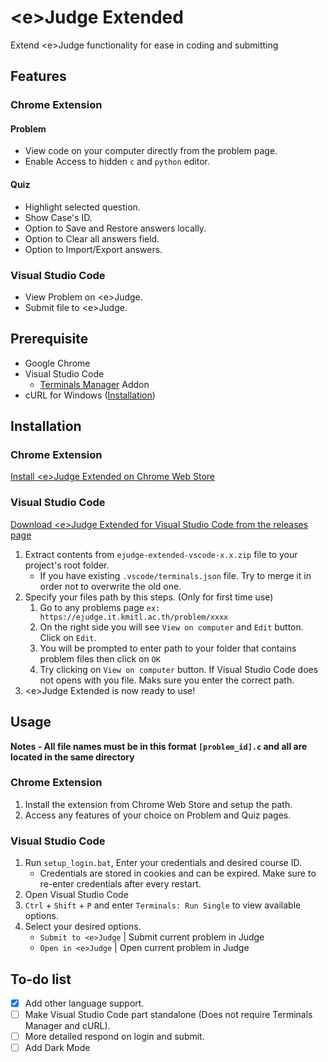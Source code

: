 # \<e\>Judge Extended
Extend \<e\>Judge functionality for ease in coding and submitting

## Features
### Chrome Extension
#### Problem
- View code on your computer directly from the problem page.
- Enable Access to hidden `c` and `python` editor.

#### Quiz
- Highlight selected question.
- Show Case's ID.
- Option to Save and Restore answers locally.
- Option to Clear all answers field.
- Option to Import/Export answers.

### Visual Studio Code
- View Problem on \<e\>Judge.
- Submit file to \<e\>Judge.

## Prerequisite

- Google Chrome
- Visual Studio Code
  - [Terminals Manager](https://marketplace.visualstudio.com/items?itemName=fabiospampinato.vscode-terminals) Addon
- cURL for Windows ([Installation](https://stackoverflow.com/a/28757477/))

## Installation

### Chrome Extension
[Install \<e\>Judge Extended on Chrome Web Store](https://chrome.google.com/webstore/detail/%3Ce%3Ejudge-extended/akeabeeepogfafbolmaahdefoimmllna/)

### Visual Studio Code
[Download \<e\>Judge Extended for Visual Studio Code from the releases page](https://github.com/phwt/ejudge-extended/releases)

1. Extract contents from `ejudge-extended-vscode-x.x.zip` file to your project's root folder.
   - If you have existing `.vscode/terminals.json` file. Try to merge it in order not to overwrite the old one.
2. Specify your files path by this steps. (Only for first time use)
   1. Go to any problems page `ex: https://ejudge.it.kmitl.ac.th/problem/xxxx`
   2. On the right side you will see `View on computer` and `Edit` button. Click on `Edit`.
   3. You will be prompted to enter path to your folder that contains problem files then click on `OK`
   4. Try clicking on `View on computer` button. If Visual Studio Code does not opens with you file. Maks sure you enter the correct path.
3. \<e\>Judge Extended is now ready to use!

## Usage

**Notes - All file names must be in this format `[problem_id].c` and all are located in the same directory**

### Chrome Extension
1. Install the extension from Chrome Web Store and setup the path.
2. Access any features of your choice on Problem and Quiz pages.

### Visual Studio Code
1. Run `setup_login.bat`, Enter your credentials and desired course ID.
   - Credentials are stored in cookies and can be expired. Make sure to re-enter credentials after every restart.
2. Open Visual Studio Code
3. `Ctrl` + `Shift` + `P` and enter `Terminals: Run Single` to view available options.
4. Select your desired options.
   - `Submit to <e>Judge` | Submit current problem in <e>Judge
   - `Open in <e>Judge` | Open current problem in <e>Judge

## To-do list
- [X] Add other language support.
- [ ] Make Visual Studio Code part standalone (Does not require Terminals Manager and cURL).
- [ ] More detailed respond on login and submit.
- [ ] Add Dark Mode
